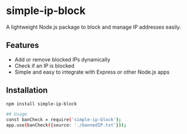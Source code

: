# simple-ip-block

A lightweight Node.js package to block and manage IP addresses easily.

## Features

- Add or remove blocked IPs dynamically
- Check if an IP is blocked
- Simple and easy to integrate with Express or other Node.js apps

## Installation

```bash
npm install simple-ip-block

## Usage
const banCheck = require('simple-ip-block');
app.use(banCheck({source: './bannedIP.txt'}));
